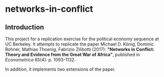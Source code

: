 # networks-in-conflict

## Introduction
This project for a replication exercise for the political economy sequence at UC Berkeley.
It attempts to replicate the paper Michael D. König, Dominic Rohner, Mathias Thoenig, Fabrizio Zilibotti (2017): **"Networks in Conflict: Theory and Evidence from the Great War of Africa"**, published in _Econometrica_ 85(4): p. 1093-1132. 

In addition, it implements two extensions of the paper.



